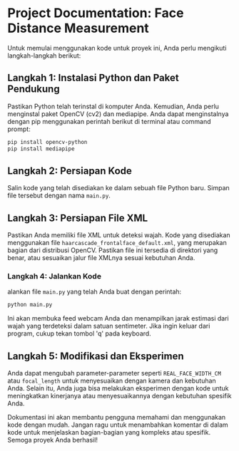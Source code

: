 # Project Documentation: Face Distance Measurement

Untuk memulai menggunakan kode untuk proyek ini, Anda perlu mengikuti langkah-langkah berikut:

## Langkah 1: Instalasi Python dan Paket Pendukung

Pastikan Python telah terinstal di komputer Anda. Kemudian, Anda perlu menginstal paket OpenCV (cv2) dan mediapipe. Anda dapat menginstalnya dengan pip menggunakan perintah berikut di terminal atau command prompt:

```sh
pip install opencv-python
pip install mediapipe
```

## Langkah 2: Persiapan Kode

Salin kode yang telah disediakan ke dalam sebuah file Python baru. Simpan file tersebut dengan nama `main.py`.

## Langkah 3: Persiapan File XML

Pastikan Anda memiliki file XML untuk deteksi wajah. Kode yang disediakan menggunakan file `haarcascade_frontalface_default.xml`, yang merupakan bagian dari distribusi OpenCV. Pastikan file ini tersedia di direktori yang benar, atau sesuaikan jalur file XMLnya sesuai kebutuhan Anda.

### Langkah 4: Jalankan Kode

alankan file `main.py` yang telah Anda buat dengan perintah:

```sh
python main.py
```

Ini akan membuka feed webcam Anda dan menampilkan jarak estimasi dari wajah yang terdeteksi dalam satuan sentimeter. Jika ingin keluar dari program, cukup tekan tombol 'q' pada keyboard.

## Langkah 5: Modifikasi dan Eksperimen

Anda dapat mengubah parameter-parameter seperti `REAL_FACE_WIDTH_CM` atau `focal_length` untuk menyesuaikan dengan kamera dan kebutuhan Anda. Selain itu, Anda juga bisa melakukan eksperimen dengan kode untuk meningkatkan kinerjanya atau menyesuaikannya dengan kebutuhan spesifik Anda.

Dokumentasi ini akan membantu pengguna memahami dan menggunakan kode dengan mudah. Jangan ragu untuk menambahkan komentar di dalam kode untuk menjelaskan bagian-bagian yang kompleks atau spesifik. Semoga proyek Anda berhasil!
